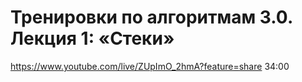 # Тренировки по алгоритмам 3.0. Лекция 1: «Стеки»

https://www.youtube.com/live/ZUpImO_2hmA?feature=share 34:00

